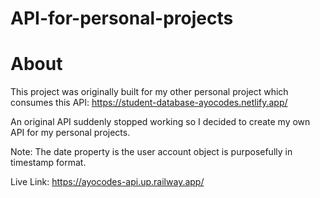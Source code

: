 # API-for-personal-projects

# About

This project was originally built for my other personal project which consumes this API: https://student-database-ayocodes.netlify.app/

An original API suddenly stopped working so I decided to create my own API for my personal projects.

Note: The date property is the user account object is purposefully in timestamp format.

Live Link: https://ayocodes-api.up.railway.app/
